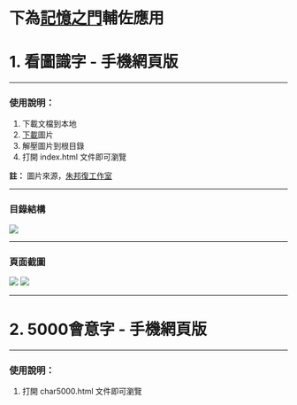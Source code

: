 # 下為[記憶之門](./docs/記憶之門.md)輔佐應用

# 1. 看圖識字 - 手機網頁版

---

### 使用說明：
1. 下載文檔到本地
2. [下載](https://yun.baidu.com/s/1c2Hke8g)圖片
3. 解壓圖片到根目錄
4. 打開 index.html 文件即可瀏覽

**註：** 圖片來源，[朱邦復工作室](http://www.cbflabs.com/?id=99)

---

### 目錄結構
![](./docs/images/dir.png)

---

### 頁面截圖
![](./docs/images/kantu.png)
![](./docs/images/xuanzi.png)

---

# 2. 5000會意字 - 手機網頁版

---

### 使用說明：
1. 打開 char5000.html 文件即可瀏覽
